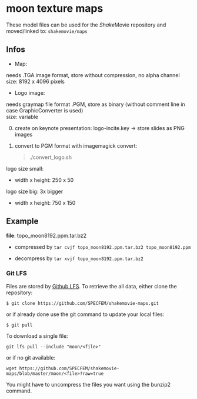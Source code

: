 # moon texture maps


These model files can be used for the *Shake*Movie repository and moved/linked to:
``
shakemovie/maps
``

## Infos

- Map:

needs .TGA image format, store without compression, no alpha channel<br>
size: 8192 x 4096 pixels


- Logo image:

needs graymap file format .PGM, store as binary (without comment line in case GraphicConverter is used)<br>
size: variable

0. create on keynote presentation: logo-incite.key
   -> store slides as PNG images

1. convert to PGM format with imagemagick convert:
   > ./convert_logo.sh

logo size small:
* width x height: 250 x 50

logo size big: 3x bigger
* width x height: 750 x 150


## Example

**file**: topo_moon8192.ppm.tar.bz2

- compressed by `tar cvjf topo_moon8192.ppm.tar.bz2 topo_moon8192.ppm`

- decompress by `tar xvjf topo_moon8192.ppm.tar.bz2` 



### Git LFS

Files are stored by [Github LFS](https://git-lfs.github.com). To retrieve the all data, either clone the repository:
```
$ git clone https://github.com/SPECFEM/shakemovie-maps.git
```
or if already done use the git command to update your local files:
```
$ git pull
```


To download a single file:
```
git lfs pull --include "moon/<file>"
```

or if no git available:
```
wget https://github.com/SPECFEM/shakemovie-maps/blob/master/moon/<file>?raw=true
```

You might have to uncompress the files you want using the bunzip2 command.

